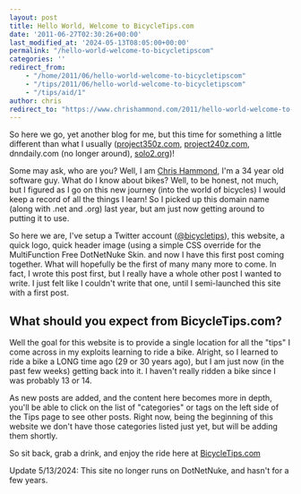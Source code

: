```yaml
---
layout: post
title: Hello World, Welcome to BicycleTips.com
date: '2011-06-27T02:30:26+00:00'
last_modified_at: '2024-05-13T08:05:00+00:00'
permalink: "/hello-world-welcome-to-bicycletipscom"
categories: ''
redirect_from: 
    - "/home/2011/06/hello-world-welcome-to-bicycletipscom"
    - "/tips/2011/06/hello-world-welcome-to-bicycletipscom"
    - "/tips/aid/1"
author: chris
redirect_to: "https://www.chrishammond.com/2011/hello-world-welcome-to-bicycletipscom"
---
```

So here we go, yet another blog for me, but this time for something a little different than what I usually (<a href="https://www.project240z.com/" target="_blank">project350z.com</a>, <a href="https://www.project240z.com/" target="_blank">project240z.com</a>, dnndaily.com (no longer around), <a href="https://www.autocrossblog.com/">solo2.org</a>)!

Some may ask, who are you? Well, I am <a href="https://www.chrishammond.com/">Chris Hammond</a>, I'm a 34 year old software guy. What do I know about bikes? Well, to be honest, not much, but I figured as I go on this new journey (into the world of bicycles) I would keep a record of all the things I learn! So I picked up this domain name (along with .net and .org) last year, but am just now getting around to putting it to use.

So here we are, I've setup a Twitter account (<a href="https://twitter.com/bicycletips" target="_blank">@bicycletips</a>), this website, a quick logo, quick header image (using a simple CSS override for the MultiFunction Free DotNetNuke Skin. and now I have this first post coming together. What will hopefully be the first of many many more to come. In fact, I wrote this post first, but I really have a whole other post I wanted to write. I just felt like I couldn't write that one, until I semi-launched this site with a first post.

## What should you expect from BicycleTips.com?

Well the goal for this website is to provide a single location for all the "tips" I come across in my exploits learning to ride a bike. Alright, so I learned to ride a bike a LONG time ago (29 or 30 years ago), but I am just now (in the past few weeks) getting back into it. I haven't really ridden a bike since I was probably 13 or 14.

As new posts are added, and the content here becomes more in depth, you'll be able to click on the list of "categories" or tags on the left side of the Tips page to see other posts. Right now, being the beginning of this website we don't have those categories listed just yet, but will be adding them shortly.

So sit back, grab a drink, and enjoy the ride here at <a href="https://www.bicycletips.com/" target="_blank">BicycleTips.com</a>


Update 5/13/2024: This site no longer runs on DotNetNuke, and hasn't for a few years. 